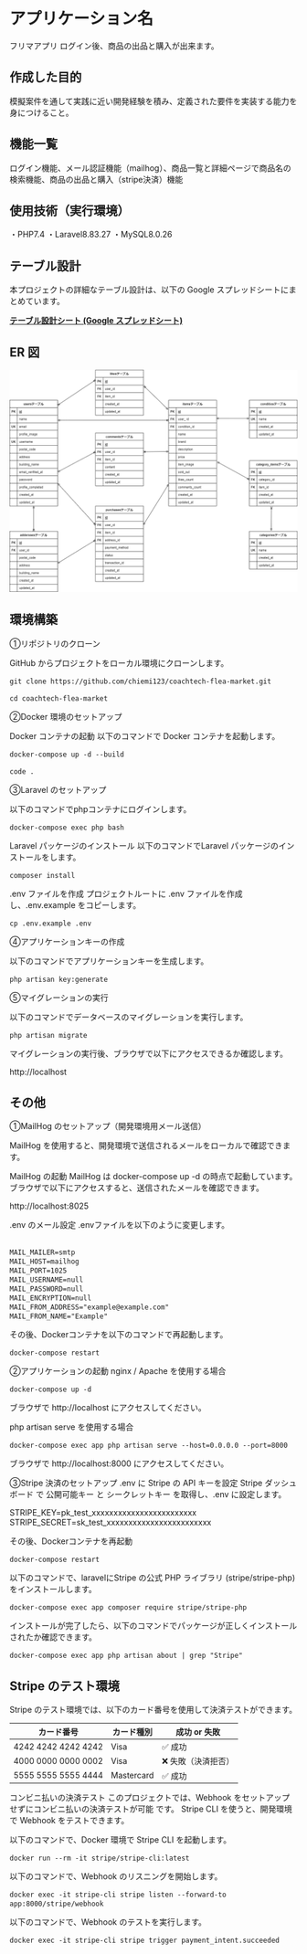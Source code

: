 # アプリケーション名

フリマアプリ
ログイン後、商品の出品と購入が出来ます。

## 作成した目的

模擬案件を通して実践に近い開発経験を積み、定義された要件を実装する能力を身につけること。

## 機能一覧

ログイン機能、メール認証機能（mailhog）、商品一覧と詳細ページで商品名の検索機能、商品の出品と購入（stripe決済）機能

## 使用技術（実行環境）

・PHP7.4
・Laravel8.83.27
・MySQL8.0.26

## テーブル設計

本プロジェクトの詳細なテーブル設計は、以下の Google スプレッドシートにまとめています。

**[テーブル設計シート (Google スプレッドシート)](https://docs.google.com/spreadsheets/d/1AUlHz8zNAvwpKfZsBWg9MHVZcBCvu6NGlVGuadmne2k/edit?gid=1188247583#gid=1188247583)**


## ER 図

![alt text](.drawio.png)

## 環境構築

➀リポジトリのクローン

GitHub からプロジェクトをローカル環境にクローンします。

```
git clone https://github.com/chiemi123/coachtech-flea-market.git
```

```
cd coachtech-flea-market
```

➁Docker 環境のセットアップ

Docker コンテナの起動
以下のコマンドで Docker コンテナを起動します。

```
docker-compose up -d --build
```

```
code .
```

➂Laravel のセットアップ

以下のコマンドでphpコンテナにログインします。

```
docker-compose exec php bash
````
Laravel パッケージのインストール
以下のコマンドでLaravel パッケージのインストールをします。

```
composer install
```

.env ファイルを作成
プロジェクトルートに .env ファイルを作成し、.env.example をコピーします。

```
cp .env.example .env
```

➃アプリケーションキーの作成

以下のコマンドでアプリケーションキーを生成します。

```
php artisan key:generate
```

➄マイグレーションの実行

以下のコマンドでデータベースのマイグレーションを実行します。

```
php artisan migrate
```

マイグレーションの実行後、ブラウザで以下にアクセスできるか確認します。

http://localhost


## その他

➀MailHog のセットアップ（開発環境用メール送信）

MailHog を使用すると、開発環境で送信されるメールをローカルで確認できます。

MailHog の起動
MailHog は docker-compose up -d の時点で起動しています。
ブラウザで以下にアクセスすると、送信されたメールを確認できます。

http://localhost:8025

.env のメール設定
.envファイルを以下のように変更します。

```env

MAIL_MAILER=smtp
MAIL_HOST=mailhog
MAIL_PORT=1025
MAIL_USERNAME=null
MAIL_PASSWORD=null
MAIL_ENCRYPTION=null
MAIL_FROM_ADDRESS="example@example.com"
MAIL_FROM_NAME="Example"

```

その後、Dockerコンテナを以下のコマンドで再起動します。

```
docker-compose restart
```

➁アプリケーションの起動
nginx / Apache を使用する場合

```
docker-compose up -d
```

ブラウザで http://localhost にアクセスしてください。

php artisan serve を使用する場合

```
docker-compose exec app php artisan serve --host=0.0.0.0 --port=8000
```

ブラウザで http://localhost:8000 にアクセスしてください。

➂Stripe 決済のセットアップ
.env に Stripe の API キーを設定
Stripe ダッシュボード で 公開可能キー と シークレットキー を取得し、.env に設定します。

STRIPE_KEY=pk_test_xxxxxxxxxxxxxxxxxxxxxxxx
STRIPE_SECRET=sk_test_xxxxxxxxxxxxxxxxxxxxxxxx

その後、Dockerコンテナを再起動

```
docker-compose restart
```

以下のコマンドで、laravelにStripe の公式 PHP ライブラリ (stripe/stripe-php) をインストールします。

```
docker-compose exec app composer require stripe/stripe-php
```

インストールが完了したら、以下のコマンドでパッケージが正しくインストールされたか確認できます。

```
docker-compose exec app php artisan about | grep "Stripe"
```

## Stripe のテスト環境

Stripe のテスト環境では、以下のカード番号を使用して決済テストができます。

| カード番号              | カード種別    | 成功 or 失敗      |
|----------------------|------------|----------------|
| 4242 4242 4242 4242 | Visa       | ✅ 成功        |
| 4000 0000 0000 0002 | Visa       | ❌ 失敗（決済拒否） |
| 5555 5555 5555 4444 | Mastercard | ✅ 成功        |



コンビニ払いの決済テスト
このプロジェクトでは、Webhook をセットアップせずにコンビニ払いの決済テストが可能 です。
Stripe CLI を使うと、開発環境で Webhook をテストできます。

以下のコマンドで、Docker 環境で Stripe CLI を起動します。

```
docker run --rm -it stripe/stripe-cli:latest
```

以下のコマンドで、Webhook のリスニングを開始します。

```
docker exec -it stripe-cli stripe listen --forward-to app:8000/stripe/webhook
```

以下のコマンドで、Webhook のテストを実行します。

```
docker exec -it stripe-cli stripe trigger payment_intent.succeeded
```